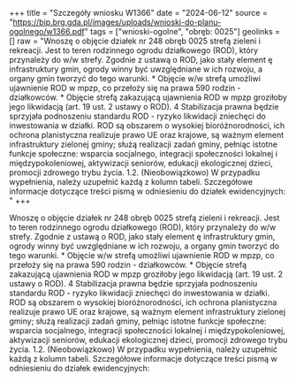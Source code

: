 +++
title = "Szczegóły wniosku W1366"
date = "2024-06-12"
source = "https://bip.brg.gda.pl/images/uploads/wnioski-do-planu-ogolnego/w1366.pdf"
tags = ["wnioski-ogolne", "obręb: 0025"]
geolinks = []
raw = "Wnoszę o objęcie działek nr 248 obręb 0025 strefą zieleni i rekreacji. Jest to teren rodzinnego ogrodu działkowego (ROD), który przynależy do w/w strefy. Zgodnie z ustawą o ROD, jako stały element ę infrastruktury gmin, ogrody winny być uwzględniane w ich rozwoju, a organy gmin tworzyć do tego warunki. *  Objęcie w/w strefą umożliwi ujawnienie ROD w mpzp, co przełoży się na prawa 590 rodzin - działkowców. * Objęcie strefą zakazującą ujawnienia ROD w mpzp groziłoby jego likwidacją (art. 19 ust. 2 ustawy o ROD). 4 Stabilizacja prawna będzie sprzyjała podnoszeniu standardu ROD - ryzyko likwidacji zniechęci do inwestowania w działki. ROD są obszarem o wysokiej bioróżnorodności, ich ochrona planistyczna realizuje prawo UE oraz krajowe, są ważnym element infrastruktury zielonej gminy; służą realizacji zadań gminy, pełniąc istotne funkcje społeczne: wsparcia socjalnego, integracji społeczności lokalnej i międzypokoleniowej, aktywizacji seniorów, edukacji ekologicznej dzieci, promocji zdrowego trybu życia. 1.2. (Nieobowiązkowo) W przypadku wypełnienia, należy uzupełnić każdą z kolumn tabeli. Szczegółowe informacje dotyczące treści pismą w odniesieniu do działek ewidencyjnych: "
+++

Wnoszę o objęcie działek nr 248 obręb 0025 strefą zieleni i rekreacji. Jest to teren rodzinnego
ogrodu działkowego (ROD), który przynależy do w/w strefy. Zgodnie z ustawą o ROD, jako stały element
ę
infrastruktury gmin, ogrody winny być uwzględniane w ich rozwoju, a organy gmin tworzyć do tego warunki. * 
Objęcie w/w strefą umożliwi ujawnienie ROD w mpzp, co przełoży się na prawa 590 rodzin - działkowców. *
Objęcie strefą zakazującą ujawnienia ROD w mpzp groziłoby jego likwidacją (art. 19 ust. 2 ustawy o ROD). 4
Stabilizacja prawna będzie sprzyjała podnoszeniu standardu ROD - ryzyko likwidacji zniechęci do
inwestowania w działki. ROD są obszarem o wysokiej bioróżnorodności, ich ochrona planistyczna realizuje
prawo UE oraz krajowe, są ważnym element infrastruktury zielonej gminy; służą realizacji zadań gminy,
pełniąc istotne funkcje społeczne: wsparcia socjalnego, integracji społeczności lokalnej i międzypokoleniowej,
aktywizacji seniorów, edukacji ekologicznej dzieci, promocji zdrowego trybu życia.
1.2. (Nieobowiązkowo) W przypadku wypełnienia, należy uzupełnić każdą z kolumn tabeli.
Szczegółowe informacje dotyczące treści pismą w odniesieniu do działek ewidencyjnych:



